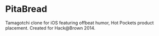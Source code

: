 PitaBread
=========

Tamagotchi clone for iOS featuring offbeat humor, Hot Pockets product placement. Created for Hack@Brown 2014.

